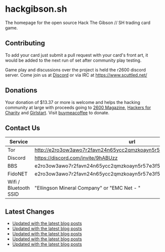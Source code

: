 # hackgibson.sh
The homepage for the open source Hack The Gibson // SH trading card game.


## Contributing

To add your card just submit a pull request with your card's front art, it would be added to the next run of set after community play testing.

Game play and discussions over the project is held the r2600 discord server. Come join us at [Discord](https://discord.com/invite/9hABUzz) or via IRC at https://www.scuttled.net/


## Donations

Your donation of $13.37 or more is welcome and helps the hacking community at large with proceeds going to [2600 Magazine](https://2600.com/), [Hackers for Charity](https://hackersforcharity.org) and [Girlstart](https://girlstart.org).  Visit [buymeacoffee](https://www.buymeacoffee.com/hackgibson.sh) to donate.


## Contact Us

Service | url
-|-
Tor | http://e2ro3ow3awo7r2favn24n65ycc2qmzkoayn5r57e3f56nvjwdcgg32ad.onion
Discord | https://discord.com/invite/9hABUzz
BBS | e2ro3ow3awo7r2favn24n65ycc2qmzkoayn5r57e3f56nvjwdcgg32ad.onion:23
FidoNET | e2ro3ow3awo7r2favn24n65ycc2qmzkoayn5r57e3f56nvjwdcgg32ad.onion:24554
Wifi / Bluetooth SSID | "Ellingson Mineral Company" or "EMC Net - <fidonet address>"

## Latest Changes
<!-- BLOG-POST-LIST:START -->
- [Updated with the latest blog posts](https://github.com/DFW2600/hackgibson.sh/commit/f68fba9c38b14b55012b9c12a8532280662c86ff)
- [Updated with the latest blog posts](https://github.com/DFW2600/hackgibson.sh/commit/b3939803b004d3a095c744db1c4f6abf413e647e)
- [Updated with the latest blog posts](https://github.com/DFW2600/hackgibson.sh/commit/2237b34f4fb54b0da96262be64778f93b1560d8a)
- [Updated with the latest blog posts](https://github.com/DFW2600/hackgibson.sh/commit/1be209f4c6f7f65061dc4863bbd28a1941b63bcb)
- [Updated with the latest blog posts](https://github.com/DFW2600/hackgibson.sh/commit/a8a273db1dac18060f98aee36ee7e836b3b45296)
<!-- BLOG-POST-LIST:END -->
